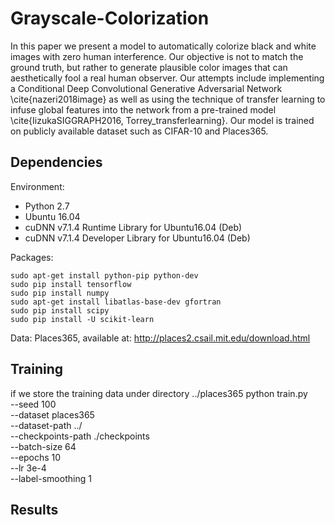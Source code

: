 # Grayscale-Colorization
In this paper we present a model to automatically colorize black and white images with zero human interference. Our objective is not to match the ground truth, but rather to generate plausible color images that can aesthetically fool a real human observer. Our attempts include implementing a Conditional Deep Convolutional Generative Adversarial Network \cite{nazeri2018image} as well as using the technique of transfer learning to infuse global features into the network from a pre-trained model \cite{IizukaSIGGRAPH2016, Torrey_transferlearning}. Our model is trained on publicly available dataset such as CIFAR-10 and Places365.


## Dependencies
Environment:
- Python 2.7
- Ubuntu 16.04
- cuDNN v7.1.4 Runtime Library for Ubuntu16.04 (Deb)
- cuDNN v7.1.4 Developer Library for Ubuntu16.04 (Deb)

Packages:
```
sudo apt-get install python-pip python-dev
sudo pip install tensorflow
sudo pip install numpy
sudo apt-get install libatlas-base-dev gfortran
sudo pip install scipy
sudo pip install -U scikit-learn
```
Data:
Places365, available at: http://places2.csail.mit.edu/download.html

## Training
if we store the training data under directory ../places365
python train.py \
  --seed 100 \
  --dataset places365 \
  --dataset-path ../ \
  --checkpoints-path ./checkpoints \
  --batch-size 64 \
  --epochs 10 \
  --lr 3e-4 \
  --label-smoothing 1
## Results
